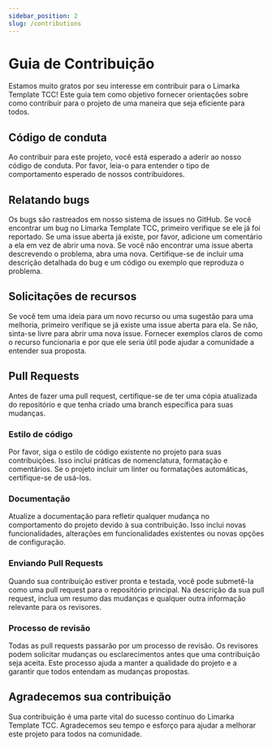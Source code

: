 ```yaml
---
sidebar_position: 2
slug: /contributions
---
```


# Guia de Contribuição

Estamos muito gratos por seu interesse em contribuir para o Limarka Template TCC! Este guia tem como objetivo fornecer orientações sobre como contribuir para o projeto de uma maneira que seja eficiente para todos.

## Código de conduta

Ao contribuir para este projeto, você está esperado a aderir ao nosso código de conduta. Por favor, leia-o para entender o tipo de comportamento esperado de nossos contribuidores.

## Relatando bugs

Os bugs são rastreados em nosso sistema de issues no GitHub. Se você encontrar um bug no Limarka Template TCC, primeiro verifique se ele já foi reportado. Se uma issue aberta já existe, por favor, adicione um comentário a ela em vez de abrir uma nova. Se você não encontrar uma issue aberta descrevendo o problema, abra uma nova. Certifique-se de incluir uma descrição detalhada do bug e um código ou exemplo que reproduza o problema.

## Solicitações de recursos

Se você tem uma ideia para um novo recurso ou uma sugestão para uma melhoria, primeiro verifique se já existe uma issue aberta para ela. Se não, sinta-se livre para abrir uma nova issue. Fornecer exemplos claros de como o recurso funcionaria e por que ele seria útil pode ajudar a comunidade a entender sua proposta.

## Pull Requests

Antes de fazer uma pull request, certifique-se de ter uma cópia atualizada do repositório e que tenha criado uma branch específica para suas mudanças.

### Estilo de código

Por favor, siga o estilo de código existente no projeto para suas contribuições. Isso inclui práticas de nomenclatura, formatação e comentários. Se o projeto incluir um linter ou formatações automáticas, certifique-se de usá-los.

### Documentação

Atualize a documentação para refletir qualquer mudança no comportamento do projeto devido à sua contribuição. Isso inclui novas funcionalidades, alterações em funcionalidades existentes ou novas opções de configuração.

### Enviando Pull Requests

Quando sua contribuição estiver pronta e testada, você pode submetê-la como uma pull request para o repositório principal. Na descrição da sua pull request, inclua um resumo das mudanças e qualquer outra informação relevante para os revisores.

### Processo de revisão

Todas as pull requests passarão por um processo de revisão. Os revisores podem solicitar mudanças ou esclarecimentos antes que uma contribuição seja aceita. Este processo ajuda a manter a qualidade do projeto e a garantir que todos entendam as mudanças propostas.

## Agradecemos sua contribuição

Sua contribuição é uma parte vital do sucesso contínuo do Limarka Template TCC. Agradecemos seu tempo e esforço para ajudar a melhorar este projeto para todos na comunidade.
